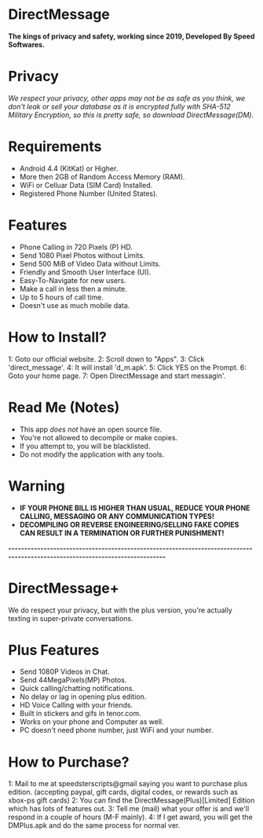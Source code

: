 # DirectMessage
**The kings of privacy and safety, working since 2019, Developed By Speed Softwares.**

# Privacy
*We respect your privacy, other apps may not be as safe as you think, we don't leak or sell your database as it is encrypted fully with SHA-512 Military Encryption, so this is pretty safe, so download DirectMessage(DM).*

# Requirements
- Android 4.4 (KitKat) or Higher.
- More then 2GB of Random Access Memory (RAM).
- WiFi or Celluar Data (SIM Card) Installed.
- Registered Phone Number (United States).

# Features
- Phone Calling in 720 Pixels (P) HD.
- Send 1080 Pixel Photos without Limits.
- Send 500 MiB of Video Data without Limits.
- Friendly and Smooth User Interface (UI).
- Easy-To-Navigate for new users.
- Make a call in less then a minute.
- Up to 5 hours of call time.
- Doesn't use as much mobile data.

# How to Install?
1: Goto our official website.
2: Scroll down to "Apps".
3: Click 'direct_message'.
4: It will install 'd_m.apk'.
5: Click YES on the Prompt.
6: Goto your home page.
7: Open DirectMessage and start messagin'.

# Read Me (Notes)
- This app *does not* have an open source file.
- You're not allowed to decompile or make copies.
- If you attempt to, you will be blacklisted.
- Do not modify the application with any tools.

# Warning
- **IF YOUR PHONE BILL IS HIGHER THAN USUAL, REDUCE YOUR PHONE CALLING, MESSAGING OR ANY COMMUNICATION TYPES!**
- **DECOMPILING OR REVERSE ENGINEERING/SELLING FAKE COPIES CAN RESULT IN A TERMINATION OR FURTHER PUNISHMENT!**

**-----------------------------------------------------------------------------------------------------------------------------**

# DirectMessage+
We do respect your privacy, but with the plus version, you're actually texting in super-private conversations.

# Plus Features
- Send 1080P Videos in Chat.
- Send 44MegaPixels(MP) Photos.
- Quick calling/chatting notifications.
- No delay or lag in opening plus edition.
- HD Voice Calling with your friends.
- Built in stickers and gifs in tenor.com.
- Works on your phone and Computer as well.
- PC doesn't need phone number, just WiFi and your number.

# How to Purchase?
1: Mail to me at speedsterscripts@gmail saying you want to purchase plus edition.
(accepting paypal, gift cards, digital codes, or rewards such as xbox-ps gift cards)
2: You can find the DirectMessage(Plus)[Limited] Edition which has lots of features out.
3: Tell me (mail) what your offer is and we'll respond in a couple of hours (M-F mainly).
4: If I get award, you will get the DMPlus.apk and do the same process for normal ver.
